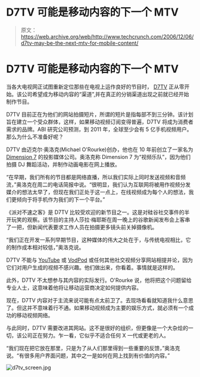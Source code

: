 # D7TV 可能是移动内容的下一个 MTV

> 原文：<https://web.archive.org/web/http://www.techcrunch.com/2006/12/06/d7tv-may-be-the-next-mtv-for-mobile-content/>

# D7TV 可能是移动内容的下一个 MTV

 [](https://web.archive.org/web/20190223202902/http://www.d7tv.com/) 当各大电视网正试图重新定位那些在电视上运作良好的节目时， [D7TV](https://web.archive.org/web/20190223202902/http://www.d7tv.com/) 正从零开始。该公司希望成为移动内容的“渠道”,并在真正的分销渠道出现之前就已经开始制作节目。

D7TV 目前正在为他们的网站拍摄短片，所谓的短片是指每部不到三分钟。该计划旨在建立一个受众群体，这样，如果移动视频订阅变得普遍，D7TV 将成为消费者需求的品牌。ABI 研究公司预测，到 2011 年，全球至少会有 5 亿手机视频用户。那么为什么不准备好呢？

D7TV 由迈克尔·奥洛克(Michael O'Rourke)创办，他也在 10 年前创立了一家名为 [Dimension 7](https://web.archive.org/web/20190223202902/http://www.dimension7.com/home.html) 的投影媒体公司。奥洛克称 Dimension 7 为“视频乐队”，因为他们拍摄 DJ 舞蹈活动，并制作动画电影在网上播放。

“在早期，我们所有的节目都是网络直播，所以我们实际上同时发送视频和音频流，”奥洛克在周二的电话简报中说。“很明显，我们认为互联网将被用作视频分发媒介的想法太早了，但现在我们正处于这一点上，在线视频成为每个人的想法，我们更倾向于将手机作为我们的下一个平台。”

《派对不速之客》是 D7TV 比较受欢迎的新节目之一。这是对硅谷社交事件的半开玩笑的观察。该节目的主持人莎拉·梅耶斯在周一晚上的谷歌新闻发布会上客串了一把，但新闻代表要求工作人员在拍摄更多镜头前关掉摄像机。

“我们正在开发一系列早期节目，这种媒体的伟大之处在于，与传统电视相比，它的制作成本相对较低，”奥洛克说。

D7TV 不能与 [YouTube](https://web.archive.org/web/20190223202902/http://www.beta.techcrunch.com/tag/YouTube/) 或 [VodPod](https://web.archive.org/web/20190223202902/http://www.beta.techcrunch.com/2006/12/04/another-social-networking-video-site/) 或任何其他社交视频分享网站相提并论，因为它们对用户生成的视频不感兴趣。他们做出来，你看着。事情就是这样的。

此外，D7TV 不太想参与其内容的实际发行。O'Rourke 说，他将把这个问题留给专业人士，这意味着他将让移动运营商决定如何提供内容。

现在，D7TV 内容对于主流来说可能有点太前卫了。去现场看看就知道我什么意思了。但这并不意味着行不通。如果移动视频成为主要的娱乐方式，就必须有一个成功的移动视频网络。

与此同时，D7TV 需要改进其网站。这不是很好的组织，但更像是一个大杂烩的一切，该公司正在努力。乍一看，它似乎不适合任何 X 一代或更老的人。

“我们现在把它放在那里，只是为了从人们那里得到一些重要的反馈，”奥洛克说。“有很多用户界面问题，其中之一是如何在网上找到有价值的内容。”

![d7tv_screen.jpg](img/2a1f0bfdc70683771ecc09229c2548ec.png)